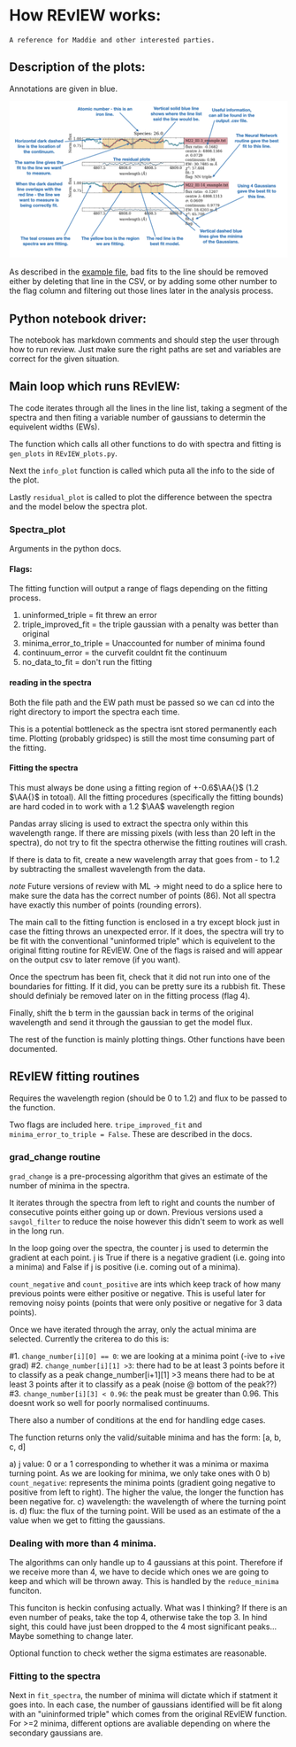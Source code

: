 # How REvIEW works:
    A reference for Maddie and other interested parties.
    
## Description of the plots:

Annotations are given in blue.

![](https://github.com/madeleine-mckenzie/REvIEW/blob/main/Images/REvIEW%20annotated.png)

As described in the [example file](https://github.com/madeleine-mckenzie/REvIEW/tree/main/examples), bad fits to the line should be removed either by deleting that line in the CSV, or by adding some other number to the flag column and filtering out those lines later in the analysis process. 

## Python notebook driver:
The notebook has markdown comments and should step the user through how to run review. 
Just make sure the right paths are set and variables are correct for the given situation.

## Main loop which runs REvIEW:
The code iterates through all the lines in the line list, taking a segment of the spectra and then fiting a variable number of gaussians to determin the equivelent widths (EWs). 

The function which calls all other functions to do with spectra and fitting is ```gen_plots``` in ```REvIEW_plots.py```.

Next the ```info_plot``` function is called which puta all the info to the side of the plot.

Lastly ```residual_plot``` is called to plot the difference between the spectra and the model below the spectra plot.

### Spectra_plot

Arguments in the python docs.

#### Flags:
The fitting function will output a range of flags depending on the fitting process.

1) uninformed_triple =  fit threw an error 
2) triple_improved_fit = the triple gaussian with a penalty was better than original 
3) minima_error_to_triple = Unaccounted for number of minima found
4) continuum_error = the curvefit couldnt fit the continuum
5) no_data_to_fit  = don't run the fitting

#### reading in the spectra

Both the file path and the EW path must be passed so we can cd into the right directory to import the spectra each time.

This is a potential bottleneck as the spectra isnt stored permanently each time. Plotting (probably gridspec) is still the most time consuming part of the fitting.

#### Fitting the spectra

This must always be done using a fitting region of +-0.6$\AA{}$ (1.2 $\AA{}$ in totoal). All the fitting procedures (specifically the fitting bounds) are hard coded in to work with a 1.2 $\AA$ wavelength region

Pandas array slicing is used to extract the spectra only within this wavelength range. If there are missing pixels (with less than 20 left in the spectra), do not try to fit the spectra otherwise the fitting routines will crash.

If there is data to fit, create a new wavelength array that goes from - to 1.2 by subtracting the smallest wavelength from the data.

*note* Future versions of review with ML -> might need to do a splice here to make sure the data has the correct number of points (86). Not all spectra have exactly this number of points (rounding errors).

The main call to the fitting function is enclosed in a try except block just in case the fitting throws an unexpected error. If it does, the spectra will try to be fit with the conventional "uninformed triple" which is equivelent to the original fitting routine for REvIEW. One of the flags is raised and will appear on the output csv to later remove (if you want).

Once the spectrum has been fit, check that it did not run into one of the boundaries for fitting. If it did, you can be pretty sure its a rubbish fit. These should definialy be removed later on in the fitting process (flag 4). 

Finally, shift the b term in the gaussian back in terms of the original wavelength and send it through the gaussian to get the model flux.

The rest of the function is mainly plotting things. Other functions have been documented. 

## REvIEW fitting routines 

Requires the wavelength region (should be 0 to 1.2) and flux to be passed to the function.

Two flags are included here. ```tripe_improved_fit``` and ```minima_error_to_triple = False```. These are described in the docs.

### grad_change routine

```grad_change``` is a pre-processing algorithm that gives an estimate of the number of minima in the spectra.

It iterates through the spectra from left to right and counts the number of consecutive points either going up or down. Previous versions used a ```savgol_filter``` to reduce the noise however this didn't seem to work as well in the long run.

In the loop going over the spectra, the counter j is used to determin the gradient at each point. j is True if there is a negative gradient (i.e. going into a minima) and False if j is positive (i.e. coming out of a minima).

```count_negative``` and ```count_positive``` are ints which keep track of how many previous points were either positive or negative. This is useful later for removing noisy points (points that were only positive or negative for 3 data points).

Once we have iterated through the array, only the actual minima are selected. Currently the criterea to do this is:

#1. ```change_number[i][0] == 0```: we are looking at a minima point (-ive to +ive grad)
#2. ```change_number[i][1] >3```: there had to be at least 3 points before it to classify as a peak change_number[i+1][1] >3   means there had to be at least 3 points after it to classify as a peak (noise @ bottom of the peak??)
#3. ```change_number[i][3] < 0.96```: the peak must be greater than 0.96. This doesnt work so well for poorly normalised continuums.

There also a number of conditions at the end for handling edge cases. 

The function returns only the valid/suitable minima and has the form:
    [a, b, c, d]

a) j value: 0 or a 1 corresponding to whether it was a minima or maxima turning point. As we are looking for minima, we only take ones with 0
b) ```count_negative```: represents the minima points (gradient going negative to positive from left to right). The higher the value, the longer the function has been negative for.
c) wavelength: the wavelength of where the turning point is.
d) flux: the flux of the turning point. Will be used as an estimate of the a value when we get to fitting the gaussians. 

### Dealing with more than 4 minima. 
The algorithms can only handle up to 4 gaussians at this point. Therefore if we receive more than 4, we have to decide which ones we are going to keep and which will be thrown away. This is handled by the ```reduce_minima``` funciton.

This funciton is heckin confusing actually. What was I thinking? If there is an even number of peaks, take the top 4, otherwise take the top 3.
In hind sight, this could have just been dropped to the 4 most significant peaks... Maybe something to change later.

Optional function to check wether the sigma estimates are reasonable.

### Fitting to the spectra
Next in ```fit_spectra```, the number of minima will dictate which if statment it goes into. In each case, the number of gaussians identified will be fit along with an "uininformed triple" which comes from the original REvIEW function. For >=2 minima, different options are avaliable depending on where the secondary gaussians are. 

